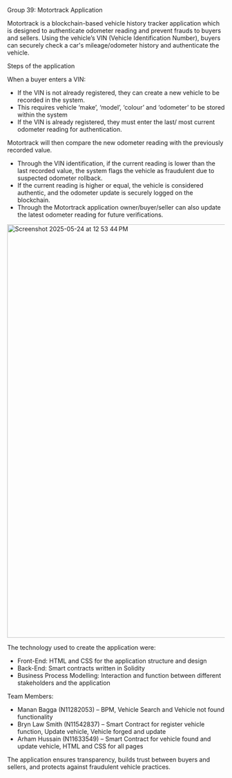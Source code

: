 Group 39: Motortrack Application

Motortrack is a blockchain-based vehicle history tracker application which is designed to authenticate odometer reading and prevent frauds to buyers and sellers. Using the vehicle’s VIN (Vehicle Identification Number), buyers can securely check a car's mileage/odometer history and authenticate the vehicle. 

Steps of the application

When a buyer enters a VIN:

 - If the VIN is not already registered, they can create a new vehicle to be recorded in the system.
 - This requires vehicle ‘make’, ‘model’, ‘colour’ and ‘odometer’ to be stored within the system
 - If the VIN is already registered, they must enter the last/ most current odometer reading for authentication. 
  
Motortrack will then compare the new odometer reading with the previously recorded value.
 - Through the VIN identification, if the current reading is lower than the last recorded value, the system flags the vehicle as fraudulent due to suspected odometer rollback.
  - If the current reading is higher or equal, the vehicle is considered authentic, and the odometer update is securely logged on the blockchain.
  - Through the Motortrack application owner/buyer/seller can also update the latest odometer reading for future verifications. 

<img width="959" alt="Screenshot 2025-05-24 at 12 53 44 PM" src="https://github.com/user-attachments/assets/9f7e4148-a5f4-44ff-a1ab-475b3ce61cc9" />

The technology used to create the application were: 
  -	Front-End: HTML and CSS for the application structure and design 
  -	Back-End: Smart contracts written in Solidity
  -	Business Process Modelling: Interaction and function between different stakeholders and the application


Team Members: 
  -	Manan Bagga (N11282053) – BPM, Vehicle Search and Vehicle not found functionality
  -	Bryn Law Smith (N11542837) – Smart Contract for register vehicle function, Update vehicle, Vehicle forged and update
  -	Arham Hussain (N11633549) – Smart Contract for vehicle found and update vehicle, HTML and CSS for all pages

The application ensures transparency, builds trust between buyers and sellers, and protects against fraudulent vehicle practices.
